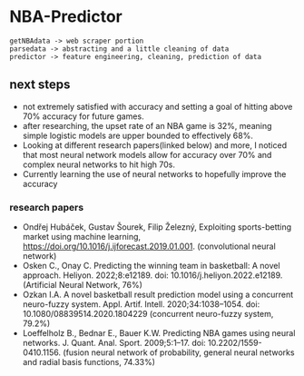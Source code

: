 # NBA-Predictor
	getNBAdata -> web scraper portion
	parsedata -> abstracting and a little cleaning of data
	predictor -> feature engineering, cleaning, prediction of data
 
## next steps
- not extremely satisfied with accuracy and setting a goal of hitting above 70% accuracy for future games.
- after researching, the upset rate of an NBA game is 32%, meaning simple logistic models are upper bounded to effectively 68%.
- Looking at different research papers(linked below) and more, I noticed that most neural network models allow for accuracy over 70% and complex neural networks to hit high 70s.
- Currently learning the use of neural networks to hopefully improve the accuracy

### research papers
- Ondřej Hubáček, Gustav Šourek, Filip Železný, Exploiting sports-betting market using machine learning, https://doi.org/10.1016/j.ijforecast.2019.01.001. (convolutional neural network)
- Osken C., Onay C. Predicting the winning team in basketball: A novel approach. Heliyon. 2022;8:e12189. doi: 10.1016/j.heliyon.2022.e12189. (Artificial Neural Network, 76%)
- Ozkan I.A. A novel basketball result prediction model using a concurrent neuro-fuzzy system. Appl. Artif. Intell. 2020;34:1038–1054. doi: 10.1080/08839514.2020.1804229 (concurrent neuro-fuzzy system, 79.2%)
- Loeffelholz B., Bednar E., Bauer K.W. Predicting NBA games using neural networks. J. Quant. Anal. Sport. 2009;5:1–17. doi: 10.2202/1559-0410.1156. (fusion neural network of probability, general neural networks and radial basis functions, 74.33%)
